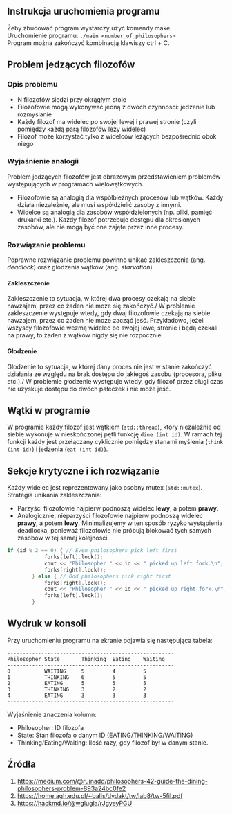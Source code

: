 ## Instrukcja uruchomienia programu
Żeby zbudować program wystarczy użyć komendy make.\
Uruchomienie programu: `./main <number_of_philosophers>`\
Program można zakończyć kombinacją klawiszy ctrl + C.
## Problem jedzących filozofów
### Opis problemu
- N filozofów siedzi przy okrągłym stole
- Filozofowie mogą wykonywać jedną z dwóch czynności: jedzenie lub rozmyślanie
- Każdy filozof ma widelec po swojej lewej i prawej stronie (czyli pomiędzy każdą parą filozofów leży widelec)
- Filozof może korzystać tylko z widelców leżących bezpośrednio obok niego
### Wyjaśnienie analogii
Problem jedzących filozofów jest obrazowym przedstawieniem problemów występujących w programach wielowątkowych.
- Filozofowie są analogią dla współbieżnych procesów lub wątków. Każdy działa niezależnie, ale musi współdzielić zasoby z innymi.
- Widelce są analogią dla zasobów współdzielonych (np. pliki, pamięć drukarki etc.). Każdy filozof potrzebuje dostępu dla określonych zasobów, ale nie mogą być one zajęte przez inne procesy. 
### Rozwiązanie problemu
Poprawne rozwiązanie problemu powinno unikać zakleszczenia (ang. _deadlock_) oraz głodzenia wątków (ang. _starvation_).
#### Zakleszczenie
Zakleszczenie to sytuacja, w której dwa procesy czekają na siebie nawzajem, przez co żaden nie może się zakończyć./
W problemie zakleszczenie występuje wtedy, gdy dwaj filozofowie czekają na siebie nawzajem, przez co żaden nie może zacząć jeść. Przykładowo, jeżeli wszyscy filozofowie wezmą widelec po swojej lewej stronie i będą czekali na prawy, to żaden z wątków nigdy się nie rozpocznie.
#### Głodzenie
Głodzenie to sytuacja, w której dany proces nie jest w stanie zakończyć działania ze względu na brak dostępu do jakiegoś zasobu (procesora, pliku etc.)./
W problemie głodzenie występuje wtedy, gdy filozof przez długi czas nie uzyskuje dostępu do dwóch pałeczek i nie może jeść.
## Wątki w programie
W programie każdy filozof jest wątkiem (`std::thread`), który niezależnie od siebie wykonuje w nieskończonej pętli funkcję `dine (int id)`. W ramach tej funkcji każdy jest przełączany cyklicznie pomiędzy stanami myślenia (`think (int id)`) i jedzenia (`eat (int id)`).
## Sekcje krytyczne i ich rozwiązanie
Każdy widelec jest reprezentowany jako osobny mutex (`std::mutex`).\
Strategia unikania zakleszczania:
- Parzyści filozofowie najpierw podnoszą widelec **lewy**, a potem **prawy**.
- Analogicznie, nieparzyści filozofowie najpierw podnoszą widelec **prawy**, a potem **lewy**.
Minimalizujemy w ten sposób ryzyko wystąpienia deadlocka, ponieważ filozofowie nie próbują blokować tych samych zasobów w tej samej kolejności.
```cpp
if (id % 2 == 0) { // Even philosophers pick left first
            forks[left].lock();
            cout << "Philosopher " << id << " picked up left fork.\n";
            forks[right].lock();
        } else { // Odd philosophers pick right first
            forks[right].lock();
            cout << "Philosopher " << id << " picked up right fork.\n";
            forks[left].lock();
        }
```
## Wydruk w konsoli
Przy uruchomieniu programu na ekranie pojawia się następująca tabela:
```
------------------------------------------------------
Philosopher State       Thinking  Eating    Waiting
------------------------------------------------------
0           WAITING     5         4         5
1           THINKING    6         5         5
2           EATING      5         5         5
3           THINKING    3         2         2
4           EATING      3         3         3
------------------------------------------------------
```
Wyjaśnienie znaczenia kolumn:
- Philosopher: ID filozofa
- State: Stan filozofa o danym ID (EATING/THINKING/WAITING)
- Thinking/Eating/Waiting: Ilość razy, gdy filozof był w danym stanie.
## Źródła
1. https://medium.com/@ruinadd/philosophers-42-guide-the-dining-philosophers-problem-893a24bc0fe2
2. https://home.agh.edu.pl/~balis/dydakt/tw/lab8/tw-5fil.pdf
3. https://hackmd.io/@wglugla/rJgyeyPGU
